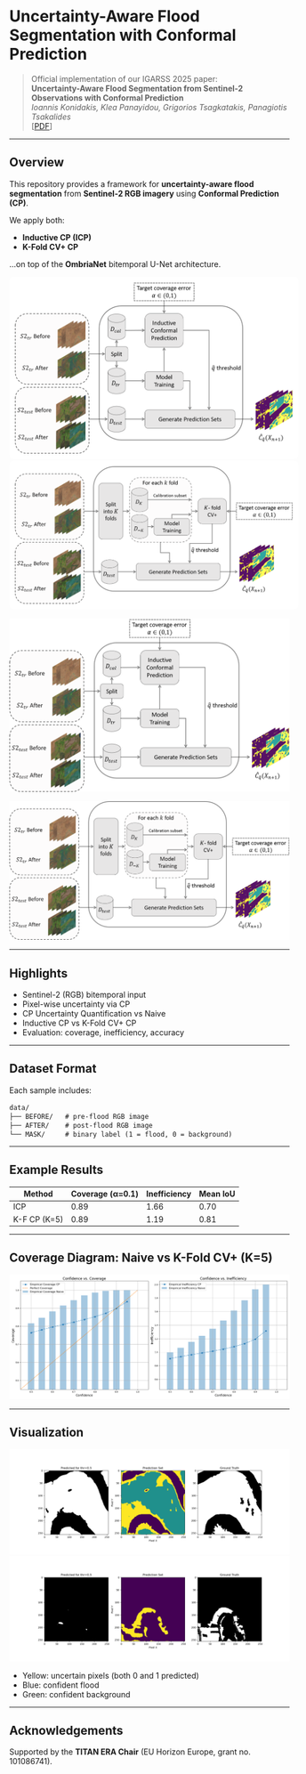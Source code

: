 # Uncertainty-Aware Flood Segmentation with Conformal Prediction

> Official implementation of our IGARSS 2025 paper:  
> **Uncertainty-Aware Flood Segmentation from Sentinel-2 Observations with Conformal Prediction**  
> *Ioannis Konidakis, Klea Panayidou, Grigorios Tsagkatakis, Panagiotis Tsakalides*  
> [[PDF](./2025-IGARSS-UQ_CP.pdf)]

---

## Overview

This repository provides a framework for **uncertainty-aware flood segmentation** from **Sentinel-2 RGB imagery** using **Conformal Prediction (CP)**.

We apply both:
- **Inductive CP (ICP)**  
- **K-Fold CV+ CP**

...on top of the **OmbriaNet** bitemporal U-Net architecture.
<p align="center">
  <img src="./Figures/block_diagram_ICP_2.png" width="500" style="background-color: white; padding: 10px; border-radius: 8px;" />
  <img src="./Figures/block_diagram_K_fold.png" width="500" style="background-color: white; padding: 10px; border-radius: 8px;" />
</p>

![Block Diagram_ICP](./Figures/block_diagram_ICP_2.png)

![Block Diagram_KF](./Figures/block_diagram_K_fold.png)

---

## Highlights

- Sentinel-2 (RGB) bitemporal input  
- Pixel-wise uncertainty via CP  
- CP Uncertainty Quantification vs Naive 
- Inductive CP vs K-Fold CV+ CP
- Evaluation: coverage, inefficiency, accuracy

---

## Dataset Format

Each sample includes:

```
data/
├── BEFORE/   # pre-flood RGB image 
├── AFTER/    # post-flood RGB image 
└── MASK/     # binary label (1 = flood, 0 = background)
```

---


## Example Results

| Method     | Coverage (α=0.1) | Inefficiency | Mean IoU |
|------------|------------------|--------------|----------|
| ICP        | 0.89             | 1.66         | 0.70     |
| K-F CP (K=5)  | 0.89             | 1.19         | 0.81     |

---

## Coverage Diagram: Naive vs K-Fold CV+ (K=5)

![Naive vs CP](./Figures/coverage_inefficiency_diagram_histogram_05.png)

---

## Visualization

![Prediction Map](./Figures/result_image_49.png)
![Prediction Map 2](./Figures/result_image_cp.png)

- Yellow: uncertain pixels (both 0 and 1 predicted)
- Blue: confident flood
- Green: confident background

---

## Acknowledgements

Supported by the **TITAN ERA Chair** (EU Horizon Europe, grant no. 101086741).
